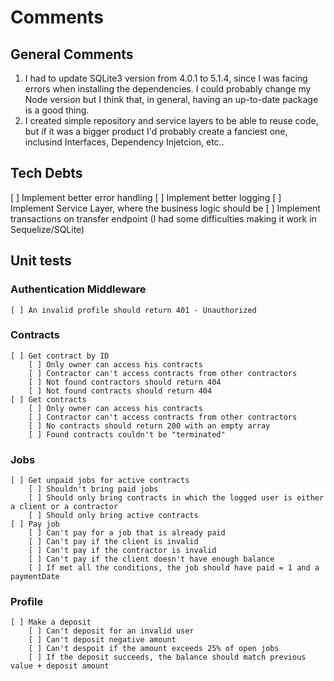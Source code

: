 # Comments

## General Comments

1. I had to update SQLite3 version from 4.0.1 to 5.1.4, since I was facing errors when installing the dependencies. I could probably
   change my Node version but I think that, in general, having an up-to-date package is a good thing.
2. I created simple repository and service layers to be able to reuse code, but if it was a bigger product I'd probably create a fanciest one, inclusind Interfaces, Dependency Injetcion, etc..

## Tech Debts

[ ] Implement better error handling
[ ] Implement better logging
[ ] Implement Service Layer, where the business logic should be
[ ] Implement transactions on transfer endpoint (I had some difficulties making it work in Sequelize/SQLite)

## Unit tests

### Authentication Middleware

    [ ] An invalid profile should return 401 - Unauthorized

### Contracts

    [ ] Get contract by ID
        [ ] Only owner can access his contracts
        [ ] Contractor can't access contracts from other contractors
        [ ] Not found contractors should return 404
        [ ] Not found contracts should return 404
    [ ] Get contracts
        [ ] Only owner can access his contracts
        [ ] Contractor can't access contracts from other contractors
        [ ] No contracts should return 200 with an empty array
        [ ] Found contracts couldn't be "terminated"

### Jobs

    [ ] Get unpaid jobs for active contracts
        [ ] Shouldn't bring paid jobs
        [ ] Should only bring contracts in which the logged user is either a client or a contractor
        [ ] Should only bring active contracts
    [ ] Pay job
        [ ] Can't pay for a job that is already paid
        [ ] Can't pay if the client is invalid
        [ ] Can't pay if the contractor is invalid
        [ ] Can't pay if the client doesn't have enough balance
        [ ] If met all the conditions, the job should have paid = 1 and a paymentDate

### Profile

    [ ] Make a deposit
        [ ] Can't deposit for an invalid user
        [ ] Can't deposit negative amount
        [ ] Can't despoit if the amount exceeds 25% of open jobs
        [ ] If the deposit succeeds, the balance should match previous value + deposit amount
